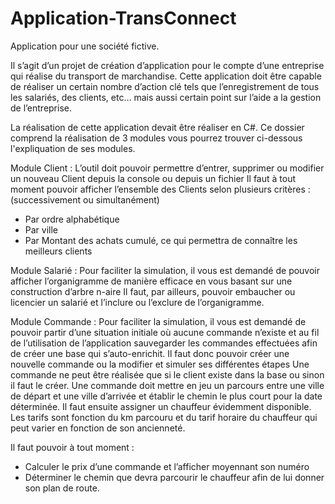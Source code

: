 # Application-TransConnect
Application pour une société fictive. 

Il s’agit d’un projet de création d’application pour le compte d’une entreprise qui réalise du transport de marchandise. 
Cette application doit être capable de réaliser un certain nombre d’action clé tels que l’enregistrement de tous les salariés, des clients, etc… mais aussi certain point sur l’aide a la gestion de l’entreprise. 

La réalisation de cette application devait être réaliser en C#. Ce dossier comprend la réalisation de 3 modules vous pourrez trouver ci-dessous l'expliquation de ses modules.

Module Client :
L’outil doit pouvoir permettre d’entrer, supprimer ou modifier un nouveau Client depuis la console ou depuis un fichier 
Il faut à tout moment pouvoir afficher l’ensemble des Clients selon plusieurs critères : (successivement ou simultanément) 
- Par ordre alphabétique 
- Par ville 
- Par Montant des achats cumulé, ce qui permettra de connaître les meilleurs clients 

Module Salarié :
Pour faciliter la simulation, il vous est demandé de pouvoir afficher l’organigramme de manière efficace en vous basant 
sur une construction d’arbre n-aire
Il faut, par ailleurs, pouvoir embaucher ou licencier un salarié et l’inclure ou l’exclure de l’organigramme. 

Module Commande :
Pour faciliter la simulation, il vous est demandé de pouvoir partir d’une situation initiale où aucune commande n’existe 
et au fil de l’utilisation de l’application sauvegarder les commandes effectuées afin de créer une base qui s’auto-enrichit. 
Il faut donc pouvoir créer une nouvelle commande ou la modifier et simuler ses différentes étapes 
Une commande ne peut être réalisée que si le client existe dans la base ou sinon il faut le créer. Une commande doit mettre 
en jeu un parcours entre une ville de départ et une ville d’arrivée et établir le chemin le plus court pour la date déterminée. 
Il faut ensuite assigner un chauffeur évidemment disponible. 
Les tarifs sont fonction du km parcouru et du tarif horaire du chauffeur qui peut varier en fonction de son ancienneté. 

Il faut pouvoir à tout moment :
 - Calculer le prix d’une commande et l’afficher moyennant son numéro 
 - Déterminer le chemin que devra parcourir le chauffeur afin de lui donner son plan de route. 
